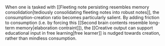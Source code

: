 ---
---

When one is tasked with [[Fleeting note persisting resembles memory consolidation|tediously consolidating fleeting notes into robust notes]], the consumption-creation ratio becomes particularly salient. By adding friction to consumption (i.e. by forcing this [[Second brain contents resemble long-term memory|elaboration contraint]]), the [[Creative output can support educational input in free learning|free learner]] is nudged towards creation, rather than mindless consumption.